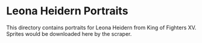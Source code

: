 # Leona Heidern Portraits

This directory contains portraits for Leona Heidern from King of Fighters XV.
Sprites would be downloaded here by the scraper.
